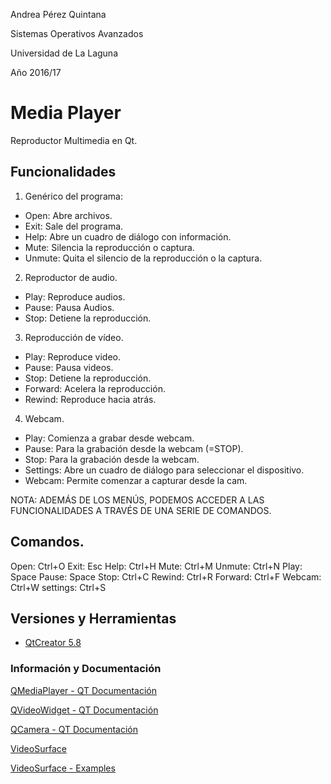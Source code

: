 
Andrea Pérez Quintana

Sistemas Operativos Avanzados

Universidad de La Laguna

Año 2016/17


# Media Player

Reproductor Multimedia en Qt. 

## Funcionalidades

 1. Genérico del programa: 
   * Open: Abre archivos. 
   * Exit: Sale del programa.
   * Help: Abre un cuadro de diálogo con información. 
   * Mute: Silencia la reproducción o captura. 
   * Unmute: Quita el silencio de la reproducción o la captura. 

 2. Reproductor de audio.
   * Play: Reproduce audios. 
   * Pause: Pausa Audios.
   * Stop: Detiene la reproducción. 

 3. Reproducción de vídeo. 
   * Play: Reproduce video. 
   * Pause: Pausa videos.
   * Stop: Detiene la reproducción. 
   * Forward: Acelera la reproducción. 
   * Rewind: Reproduce hacia atrás. 

 4. Webcam.
   * Play: Comienza a grabar desde webcam. 
   * Pause: Para la grabación desde la webcam (=STOP).
   * Stop: Para la grabación desde la webcam. 
   * Settings: Abre un cuadro de diálogo para seleccionar el dispositivo. 
   * Webcam: Permite comenzar a capturar desde la cam. 

NOTA: ADEMÁS DE LOS MENÚS, PODEMOS ACCEDER A LAS FUNCIONALIDADES A TRAVÉS DE UNA SERIE DE COMANDOS. 

## Comandos. 

Open: Ctrl+O
Exit: Esc
Help: Ctrl+H
Mute: Ctrl+M
Unmute: Ctrl+N
Play: Space
Pause: Space
Stop: Ctrl+C
Rewind: Ctrl+R
Forward: Ctrl+F
Webcam: Ctrl+W
settings: Ctrl+S


## Versiones y Herramientas

 * [QtCreator 5.8](https://www.qt.io/qt5-8/)

### Información y Documentación

[QMediaPlayer - QT Documentación](http://doc.qt.io/qt-5/QMediaPlayer.html)

[QVideoWidget - QT Documentación](http://doc.qt.io/qt-5/qvideowidget.html)

[QCamera - QT Documentación](http://doc.qt.io/qt-5/qcamera.html)

[VideoSurface](http://doc.qt.io/qt-5/qabstractvideosurface.html)

[VideoSurface - Examples](https://doc.qt.io/archives/4.6/multimedia-videowidget.html)

